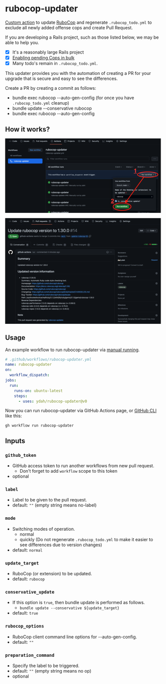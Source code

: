 # rubocop-updater

[Custom action](https://docs.github.com/en//actions/creating-actions/about-custom-actions)
to update [RuboCop](https://github.com/rubocop/rubocop) and regenerate `.rubocop_todo.yml`
to exclude all newly added offense cops and create Pull Request.

If you are developing a Rails project, such as those listed below, we may be able to help you.

- [x] It's a reasonably large Rails project
- [x] [Enabling pending Cops in bulk](https://docs.rubocop.org/rubocop/versioning.html#enablingdisabling-pending-cops-in-bulk)
- [x] Many todo's remain in `.rubocop_todo.yml`.

This updater provides you with the automation of creating a PR for your upgrade that is secure and easy to see the differences.

Create a PR by creating a commit as follows:

- bundle exec rubocop --auto-gen-config (for once you have `.rubocop_todo.yml` cleanup)
- bundle update --conservative rubocop
- bundle exec rubocop --auto-gen-config

## How it works?

![](img/actions.png)

![](img/pr.png)

## Usage

An example workflow to run rubocop-updater via
[manual running](https://docs.github.com/en//actions/managing-workflow-runs/manually-running-a-workflow).

```yaml
# .github/workflows/rubocop-updater.yml
name: rubocop-updater
on:
  workflow_dispatch:
jobs:
  run:
    runs-on: ubuntu-latest
    steps:
      - uses: ydah/rubocop-updater@v0
```

Now you can run rubocop-updater via GitHub Actions page,
or [GitHub CLI](https://cli.github.com/) like this:

```
gh workflow run rubocop-updater
```

## Inputs

### `github_token`

- GitHub access token to run another workflows from new pull request.
  - Don't forget to add `workflow` scope to this token
- optional

### `label`

- Label to be given to the pull request.
- default: `""` (empty string means no-label)

### `mode`

- Switching modes of operation.
  - normal
  - quickly (Do not regenerate `.rubocop_todo.yml` to make it easier to see differences due to version changes)
- default: `normal`

### `update_target`

- RuboCop (or extension) to be updated.
- default: `rubocop`

### `conservative_update`

- If this option is `true`, then bundle update is performed as follows.
  - `bundle update --conservative ${update_target}`
- default: `true`

### `rubocop_options`

- RuboCop client command line options for --auto-gen-config.
- default: `""`

### `preparation_command`

- Specify the label to be triggered.
- default: `""` (empty string means no op)
- optional
